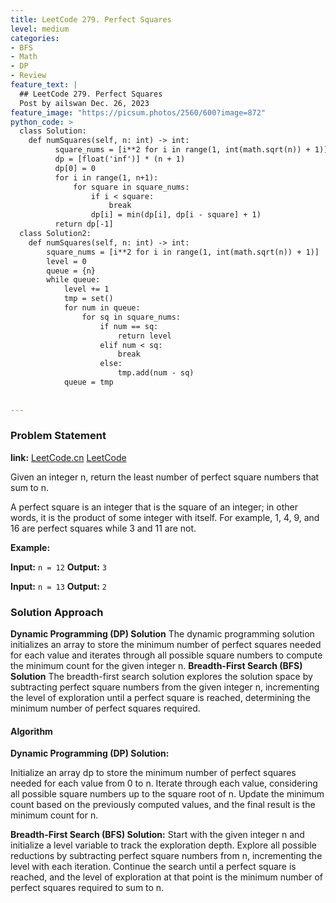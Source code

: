 ```yaml
---
title: LeetCode 279. Perfect Squares
level: medium
categories:
- BFS
- Math
- DP
- Review
feature_text: |
  ## LeetCode 279. Perfect Squares
  Post by ailswan Dec. 26, 2023
feature_image: "https://picsum.photos/2560/600?image=872"
python_code: >
  class Solution:
    def numSquares(self, n: int) -> int:
          square_nums = [i**2 for i in range(1, int(math.sqrt(n)) + 1)]
          dp = [float('inf')] * (n + 1)
          dp[0] = 0
          for i in range(1, n+1):
              for square in square_nums:
                  if i < square:
                      break
                  dp[i] = min(dp[i], dp[i - square] + 1)
          return dp[-1]
  class Solution2:
    def numSquares(self, n: int) -> int:
        square_nums = [i**2 for i in range(1, int(math.sqrt(n)) + 1)]
        level = 0
        queue = {n}
        while queue:
            level += 1
            tmp = set()
            for num in queue:
                for sq in square_nums:    
                    if num == sq:
                        return level
                    elif num < sq:
                        break
                    else:
                        tmp.add(num - sq)
            queue = tmp
      
         
---
```


### Problem Statement
**link:**
[LeetCode.cn](https://leetcode.cn/problems/perfect-squares/)
[LeetCode](https://leetcode.com/problems/perfect-squares/)

Given an integer n, return the least number of perfect square numbers that sum to n.

A perfect square is an integer that is the square of an integer; in other words, it is the product of some integer with itself. For example, 1, 4, 9, and 16 are perfect squares while 3 and 11 are not.

 
**Example:**

**Input:** `n = 12`
**Output:** `3`
 
**Input:** `n = 13`
**Output:** `2`

### Solution Approach
**Dynamic Programming (DP) Solution**
The dynamic programming solution initializes an array to store the minimum number of perfect squares needed for each value and iterates through all possible square numbers to compute the minimum count for the given integer n.
**Breadth-First Search (BFS) Solution**
The breadth-first search solution explores the solution space by subtracting perfect square numbers from the given integer n, incrementing the level of exploration until a perfect square is reached, determining the minimum number of perfect squares required.

#### Algorithm
**Dynamic Programming (DP) Solution:**

Initialize an array dp to store the minimum number of perfect squares needed for each value from 0 to n.
Iterate through each value, considering all possible square numbers up to the square root of n.
Update the minimum count based on the previously computed values, and the final result is the minimum count for n.

**Breadth-First Search (BFS) Solution:**
Start with the given integer n and initialize a level variable to track the exploration depth.
Explore all possible reductions by subtracting perfect square numbers from n, incrementing the level with each iteration.
Continue the search until a perfect square is reached, and the level of exploration at that point is the minimum number of perfect squares required to sum to n.